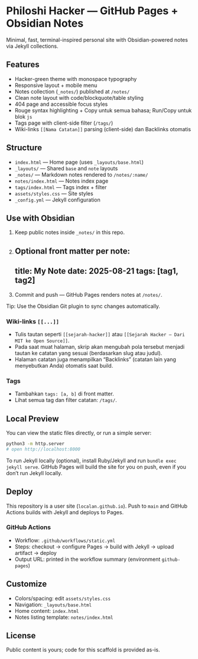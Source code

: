 # Philoshi Hacker — GitHub Pages + Obsidian Notes

Minimal, fast, terminal-inspired personal site with Obsidian-powered notes via Jekyll collections.

## Features
- Hacker-green theme with monospace typography
- Responsive layout + mobile menu
- Notes collection (`_notes/`) published at `/notes/`
- Clean note layout with code/blockquote/table styling
- 404 page and accessible focus styles
- Rouge syntax highlighting + Copy untuk semua bahasa; Run/Copy untuk blok `js`
- Tags page with client-side filter (`/tags/`)
- Wiki-links `[[Nama Catatan]]` parsing (client-side) dan Backlinks otomatis

## Structure
- `index.html` — Home page (uses `_layouts/base.html`)
- `_layouts/` — Shared `base` and `note` layouts
- `_notes/` — Markdown notes rendered to `/notes/:name/`
- `notes/index.html` — Notes index page
- `tags/index.html` — Tags index + filter
- `assets/styles.css` — Site styles
- `_config.yml` — Jekyll configuration

## Use with Obsidian
1. Keep public notes inside `_notes/` in this repo.
2. Optional front matter per note:
   ---
   title: My Note
   date: 2025-08-21
   tags: [tag1, tag2]
   ---
3. Commit and push — GitHub Pages renders notes at `/notes/`.

Tip: Use the Obsidian Git plugin to sync changes automatically.

### Wiki-links `[[...]]`
- Tulis tautan seperti `[[sejarah-hacker]]` atau `[[Sejarah Hacker — Dari MIT ke Open Source]]`.
- Pada saat muat halaman, skrip akan mengubah pola tersebut menjadi tautan ke catatan yang sesuai (berdasarkan slug atau judul).
- Halaman catatan juga menampilkan “Backlinks” (catatan lain yang menyebutkan Anda) otomatis saat build.

### Tags
- Tambahkan `tags: [a, b]` di front matter.
- Lihat semua tag dan filter catatan: `/tags/`.

## Local Preview
You can view the static files directly, or run a simple server:

```sh
python3 -m http.server
# open http://localhost:8000
```

To run Jekyll locally (optional), install Ruby/Jekyll and run `bundle exec jekyll serve`. GitHub Pages will build the site for you on push, even if you don’t run Jekyll locally.

## Deploy
This repository is a user site (`localan.github.io`). Push to `main` and GitHub Actions builds with Jekyll and deploys to Pages.

### GitHub Actions
- Workflow: `.github/workflows/static.yml`
- Steps: checkout → configure Pages → build with Jekyll → upload artifact → deploy
- Output URL: printed in the workflow summary (environment `github-pages`)

## Customize
- Colors/spacing: edit `assets/styles.css`
- Navigation: `_layouts/base.html`
- Home content: `index.html`
- Notes listing template: `notes/index.html`

## License
Public content is yours; code for this scaffold is provided as-is.
